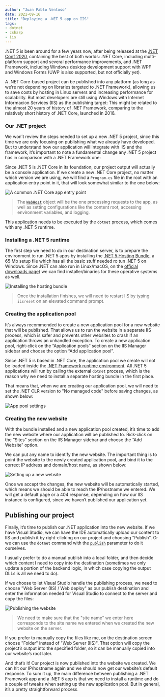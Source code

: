 ```yaml
---
author: "Juan Pablo Ventoso"
date: 2021-09-16
title: "Deploying a .NET 5 app on IIS"
tags:
- dotnet
- csharp
- iis
---
```


.NET 5 is been around for a few years now, after being released at the [.NET Conf 2020](/blog/2020/11/dotnet-5-released-net-conf-2020/), containing the best of both worlds: .NET Core, including multi-platform support and several performance improvements, and .NET Framework, including Windows desktop development support with WPF and Windows Forms (UWP is also supported, but not officially yet).

A .NET Core-based project can be published into any platform (as long as we’re not depending on libraries targeted to .NET Framework), allowing us to save costs by hosting in Linux servers and increasing performance for scalability. But most developers are still using Windows with Internet Informacion Services (IIS) as the publishing target: This might be related to the almost 20 years of history of .NET Framework, comparing to the relatively short history of .NET Core, launched in 2016.

### Our .NET project

We won’t review the steps needed to set up a new .NET 5 project, since this time we are only focusing on publishing what we already have developed. But to understand how our application will integrate with IIS and the framework, it’s important to note a fundamental change any .NET 5 project has in comparison with a .NET Framework one:

Since .NET 5 is .NET Core in its foundation, our project output will actually be a console application. If we create a new .NET Core project, no matter which version we are using, we will find a `Program.cs` file in the root with an application entry point in it, that will look somewhat similar to the one below:

![A common .NET Core app entry point](/2021/09/deploying-dotnet-5-app-iis/dotnet-core-entry-point.jpg)

> The [`WebHost`](https://docs.microsoft.com/en-us/aspnet/core/fundamentals/host/web-host?view=aspnetcore-5.0) object will be the one processing requests to the app, as well as setting configurations like the content root, accessing environment variables, and logging.

This application needs to be executed by the `dotnet` process, which comes with any .NET 5 runtime.

### Installing a .NET 5 runtime

The first step we need to do in our destination server, is to prepare the environment to run .NET 5 apps by installing the [.NET 5 Hosting Bundle](https://dotnet.microsoft.com/download/dotnet/thank-you/runtime-aspnetcore-5.0.9-windows-hosting-bundle-installer), a 65 Mb setup file which has all the basic stuff needed ro tun .NET 5 on Windows. Since .NET can also run in Linux/macOS, on the [official downloads page](https://dotnet.microsoft.com/download/dotnet/5.0)) we can find installer/binaries for these operative systems as well.

![Installing the hosting bundle](/2021/09/deploying-dotnet-5-app-iis/dotnet-hosting-bundle-screenshot.jpg)

> Once the installation finishes, we will need to restart IIS by typing `iisreset` on an elevated command prompt.

### Creating the application pool

It’s always recommended to create a new application pool for a new website that will be published. That allows us to run the website in a separate IIS process, which is safer and prevents other websites to crash if an application throws an unhandled exception. To create a new application pool, right-click on the “Application pools” section on the IIS Manager sidebar and choose the option “Add application pool”.

Since .NET 5 is based in .NET Core, the application pool we create will not be loaded inside the [.NET Framework runtime environment](https://docs.microsoft.com/en-us/dotnet/standard/clr). All .NET 5 applications will run by calling the external `dotnet` process, which is the reason why we need to install a separate hosting bundle in the first place.

That means that, when we are creating our application pool, we will need to set the .NET CLR version to "No managed code" before saving changes, as shown below:

![App pool settings](/2021/09/deploying-dotnet-5-app-iis/iis-new-app-pool.jpg)

### Creating the new website

With the bundle installed and a new application pool created, it’s time to add the new website where our application will be published to. Rick-click on the “Sites” section on the IIS Manager sidebar and choose the “Add Website” option.

We can put any name to identify the new website. The important thing is to point the website to the newly created application pool, and bind it to the correct IP address and domain/host name, as shown below: 

![Setting up a new website](/2021/09/deploying-dotnet-5-app-iis/iis-new-website.jpg)

Once we accept the changes, the new website will be automatically started, which means we should be able to reach the IP/hostname we entered. We will get a default page or a 404 response, depending on how our IIS instance is configured, since we haven’t published our application yet.

## Publishing our project

Finally, it’s time to publish our .NET application into the new website. If we have Visual Studio, we can have the IDE automatically upload our content to IIS and publish it by right-clicking on our project and choosing "Publish". Or we can use the `dotnet` command with the [`publish`](https://docs.microsoft.com/en-us/dotnet/core/tools/dotnet-publish) parameter to do it ourselves.

I usually prefer to do a manual publish into a local folder, and then decide which content I need to copy into the destination (sometimes we only update a portion of the backend logic, in which case copying the output DLLs is all we need to do).

If we choose to let Visual Studio handle the publishing process, we need to choose "Web Server (IIS) / Web deploy" as our publish destination and enter the information needed for Visual Studio to connect to the server and copy the files:

![Publishing the website](/2021/09/deploying-dotnet-5-app-iis/visual-studio-publish-screen.jpg)

> We need to make sure that the "site name" we enter here corresponds to the site name we entered when we created the new website on the server.

If you prefer to manually copy the files like me, on the destination screen choose "Folder" instead of "Web Server (IIS)". That option will copy the project’s output into the specified folder, so it can be manually copied into our website’s root later.


And that’s it! Our project is now published into the website we created. We can hit our IP/hostname again and we should now get our website’s default response. To sum it up, the main difference between publishing a .NET Framework app and a .NET 5 app is that we need to install a runtime and do a couple of tweaks when setting up the new application pool. But in general, it’s a pretty straightforward process.
